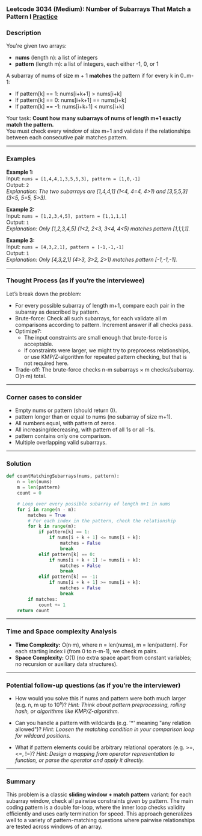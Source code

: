 ### Leetcode 3034 (Medium): Number of Subarrays That Match a Pattern I [Practice](https://leetcode.com/problems/number-of-subarrays-that-match-a-pattern-i)

### Description  
You're given two arrays:  
- **nums** (length n): a list of integers  
- **pattern** (length m): a list of integers, each either -1, 0, or 1

A subarray of nums of size m + 1 **matches** the pattern if for every k in 0..m-1:  
- If pattern[k] == 1: nums[i+k+1] > nums[i+k]  
- If pattern[k] == 0: nums[i+k+1] == nums[i+k]  
- If pattern[k] == -1: nums[i+k+1] < nums[i+k]

Your task: **Count how many subarrays of nums of length m+1 exactly match the pattern.**  
You must check every window of size m+1 and validate if the relationships between each consecutive pair matches pattern.

---

### Examples  

**Example 1:**  
Input: `nums = [1,4,4,1,3,5,5,3], pattern = [1,0,-1]`  
Output: `2`  
*Explanation: The two subarrays are [1,4,4,1] (1<4, 4=4, 4>1) and [3,5,5,3] (3<5, 5=5, 5>3).*

**Example 2:**  
Input: `nums = [1,2,3,4,5], pattern = [1,1,1,1]`  
Output: `1`  
*Explanation: Only [1,2,3,4,5] (1<2, 2<3, 3<4, 4<5) matches pattern [1,1,1,1].*

**Example 3:**  
Input: `nums = [4,3,2,1], pattern = [-1,-1,-1]`  
Output: `1`  
*Explanation: Only [4,3,2,1] (4>3, 3>2, 2>1) matches pattern [-1,-1,-1].*

---

### Thought Process (as if you’re the interviewee)  
Let’s break down the problem:

- For every possible subarray of length m+1, compare each pair in the subarray as described by pattern.
- Brute-force: Check all such subarrays, for each validate all m comparisons according to pattern. Increment answer if all checks pass.
- Optimize?:  
  - The input constraints are small enough that brute-force is acceptable.
  - If constraints were larger, we might try to preprocess relationships, or use KMP/Z-algorithm for repeated pattern checking, but that is not required here.
- Trade-off: The brute-force checks n-m subarrays × m checks/subarray. O(n⋅m) total.

---

### Corner cases to consider  
- Empty nums or pattern (should return 0).
- pattern longer than or equal to nums (no subarray of size m+1).
- All numbers equal, with pattern of zeros.
- All increasing/decreasing, with pattern of all 1s or all -1s.
- pattern contains only one comparison.
- Multiple overlapping valid subarrays.

---

### Solution

```python
def countMatchingSubarrays(nums, pattern):
    n = len(nums)
    m = len(pattern)
    count = 0

    # Loop over every possible subarray of length m+1 in nums
    for i in range(n - m):
        matches = True
        # For each index in the pattern, check the relationship
        for k in range(m):
            if pattern[k] == 1:
                if nums[i + k + 1] <= nums[i + k]:
                    matches = False
                    break
            elif pattern[k] == 0:
                if nums[i + k + 1] != nums[i + k]:
                    matches = False
                    break
            elif pattern[k] == -1:
                if nums[i + k + 1] >= nums[i + k]:
                    matches = False
                    break
        if matches:
            count += 1
    return count
```

---

### Time and Space complexity Analysis  

- **Time Complexity:** O(n·m), where n = len(nums), m = len(pattern). For each starting index i (from 0 to n-m-1), we check m pairs.
- **Space Complexity:** O(1) (no extra space apart from constant variables; no recursion or auxiliary data structures).

---

### Potential follow-up questions (as if you’re the interviewer)  

- How would you solve this if nums and pattern were both much larger (e.g. n, m up to 10⁵)?
  *Hint: Think about pattern preprocessing, rolling hash, or algorithms like KMP/Z-algorithm.*

- Can you handle a pattern with wildcards (e.g. '*' meaning "any relation allowed")?
  *Hint: Loosen the matching condition in your comparison loop for wildcard positions.*

- What if pattern elements could be arbitrary relational operators (e.g. >=, <=, !=)?
  *Hint: Design a mapping from operator representation to function, or parse the operator and apply it directly.*

---

### Summary
This problem is a classic **sliding window + match pattern** variant: for each subarray window, check all pairwise constraints given by pattern. The main coding pattern is a double for-loop, where the inner loop checks validity efficiently and uses early termination for speed. This approach generalizes well to a variety of pattern-matching questions where pairwise relationships are tested across windows of an array.